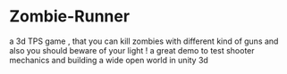 # Zombie-Runner
a 3d TPS game , that you can kill zombies with different kind of guns and also you should beware of your light ! a great demo to test shooter mechanics and building a wide open world in unity 3d
